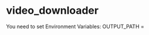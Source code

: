 # video_downloader

You need to set Environment Variables:
                                        OUTPUT_PATH = <Path>
